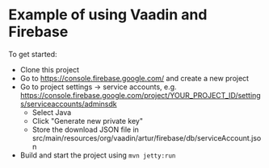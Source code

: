 Example of using Vaadin and Firebase
==============

To get started:
* Clone this project
* Go to https://console.firebase.google.com/ and create a new project
* Go to project settings -> service accounts, e.g. https://console.firebase.google.com/project/YOUR_PROJECT_ID/settings/serviceaccounts/adminsdk
  * Select Java
  * Click "Generate new private key"
  * Store the download JSON file in src/main/resources/org/vaadin/artur/firebase/db/serviceAccount.json
* Build and start the project using `mvn jetty:run`
